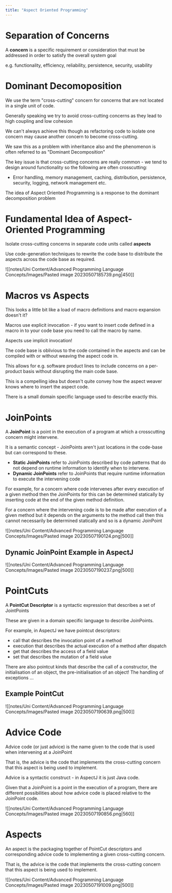 ```yaml
---
title: "Aspect Oriented Programming"
---
```


# Separation of Concerns

A **concern** is a specific requirement or consideration that must be addressed in order to satisfy the overall system goal

e.g. functionality, efficiency, reliability, persistence, security, usability

# Dominant Decomoposition

We use the term "cross-cutting" concern for concerns that are not located in a single unit of code.

Generally speaking we try to avoid cross-cutting concerns as they lead to high coupling and low cohesion

We can't always achieve this though as refactoring code to isolate one concern may cause another concern to become cross-cutting.

We saw this as a problem with inheritance also and the phenomenon is often referred to as "Dominant Decomposition"

The key issue is that cross-cutting concerns are really common - we tend to design around functionality so the following are often crosscutting:
- Error handling, memory management, caching, distribution, persistence, security, logging, network management etc.

The idea of Aspect Oriented Programming is a response to the dominant decomposition problem

# Fundamental Idea of Aspect-Oriented Programming

Isolate cross-cutting concerns in separate code units called **aspects**

Use code-generation techniques to rewrite the code base to distribute the aspects across the code base as required.

![[notes/Uni Content/Advanced Programming Language Concepts/Images/Pasted image 20230507185739.png|450]]

# Macros vs Aspects

This looks a little bit like a load of macro definitions and macro expansion doesn't it?

Macros use explicit invocation - if you want to insert code defined in a macro in to your code base you need to call the macro by name.

Aspects use implicit invocation!

The code base is oblivious to the code contained in the aspects and can be compiled with or without weaving the aspect code in.

This allows for e.g. software product lines to include concerns on a per-product basis without disrupting the main code base.

This is a compelling idea but doesn't quite convey how the aspect weaver knows where to insert the aspect code.

There is a small domain specific language used to describe exactly this.

# JoinPoints

A **JoinPoint** is a point in the execution of a program at which a crosscutting concern might intervene.

It is a semantic concept - JoinPoints aren't just locations in the code-base but can correspond to these.
- **Static JoinPoints** refer to JoinPoints described by code patterns that do not depend on runtime information to identify when to intervene.
- **Dynamic JoinPoints** refer to JoinPoints that require runtime information to execute the intervening code

For example, for a concern where code intervenes after every execution of a given method then the 
JoinPoints for this can be determined statically by inserting code at the end of the given method definition.

For a concern where the intervening code is to be made after execution of a given method but it depends on the arguments to the method call then this cannot necessarily be determined statically and so is a dynamic JoinPoint

![[notes/Uni Content/Advanced Programming Language Concepts/Images/Pasted image 20230507190124.png|500]]

## Dynamic JoinPoint Example in AspectJ

![[notes/Uni Content/Advanced Programming Language Concepts/Images/Pasted image 20230507190237.png|500]]

# PointCuts

A **PointCut Descriptor** is a syntactic expression that describes a set of JointPoints

These are given in a domain specific language to describe JoinPoints.

For example, in AspectJ we have pointcut descriptors:
- call that describes the invocation point of a method
- execution that describes the actual execution of a method after dispatch
- get that describes the access of a field value
- set that describes the mutation of a field value

There are also pointcut kinds that describe the call of a constructor, the initialisation of an object, the pre-initialisation of an object! The handling of exceptions ...

## Example PointCut

![[notes/Uni Content/Advanced Programming Language Concepts/Images/Pasted image 20230507190639.png|500]]

# Advice Code

Advice code (or just advice) is the name given to the code that is used when intervening at a JoinPoint

That is, the advice is the code that implements the cross-cutting concern that this aspect is being used to implement.

Advice is a syntactic construct - in AspectJ it is just Java code.

Given that a JoinPoint is a point in the execution of a program, there are different possibilities about how advice code is placed relative to the JoinPoint code.

![[notes/Uni Content/Advanced Programming Language Concepts/Images/Pasted image 20230507190856.png|560]]

# Aspects

An aspect is the packaging together of PointCut descriptors and corresponding advice code to implementing a given cross-cutting concern.

That is, the advice is the code that implements the cross-cutting concern that this aspect is being used to implement.

![[notes/Uni Content/Advanced Programming Language Concepts/Images/Pasted image 20230507191009.png|500]]